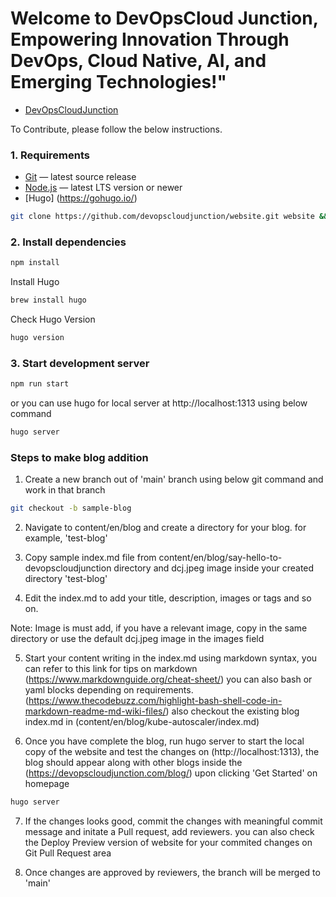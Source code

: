 # Welcome to DevOpsCloud Junction, Empowering Innovation Through DevOps, Cloud Native, AI, and Emerging Technologies!"

- [DevOpsCloudJunction](https://devopscloudjunction.com/)

To Contribute, please follow the below instructions.

### 1. Requirements

- [Git](https://git-scm.com/) — latest source release
- [Node.js](https://nodejs.org/) — latest LTS version or newer
- [Hugo] (https://gohugo.io/) 


```bash
git clone https://github.com/devopscloudjunction/website.git website && cd website
```

### 2. Install dependencies

```bash
npm install
```

Install Hugo

```bash
brew install hugo 
```
Check Hugo Version 

```bash
hugo version
```

### 3. Start development server

```bash
npm run start
```

or you can use hugo for local server at http://localhost:1313 using below command

```bash
hugo server 
```


### Steps to make blog addition 

1. Create a new branch out of 'main' branch using below git command and work in that branch

```bash 
git checkout -b sample-blog
```
2. Navigate to content/en/blog and create a directory for your blog. for example, 'test-blog'

3. Copy sample index.md file from content/en/blog/say-hello-to-devopscloudjunction directory and dcj.jpeg image inside your created directory 'test-blog'

4. Edit the index.md to add your title, description, images or tags and so on. 

Note: Image is must add, if you have a relevant image, copy in the same directory or use the default dcj.jpeg image in the images field

5. Start your content writing in the index.md using markdown syntax, you can refer to this link for tips on markdown (https://www.markdownguide.org/cheat-sheet/)
you can also bash or yaml blocks depending on requirements. (https://www.thecodebuzz.com/highlight-bash-shell-code-in-markdown-readme-md-wiki-files/) also checkout the existing blog index.md in (content/en/blog/kube-autoscaler/index.md)

6. Once you have complete the blog, run hugo server to start the local copy of the website and test the changes on (http://localhost:1313), the blog should appear along with other blogs inside the (https://devopscloudjunction.com/blog/) upon clicking 'Get Started' on homepage

```bash 
hugo server
```

7. If the changes looks good, commit the changes with meaningful commit message and initate a Pull request, add reviewers. you can also check the Deploy Preview version of website for your commited changes on Git Pull Request area

8. Once changes are approved by reviewers, the branch will be merged to 'main'